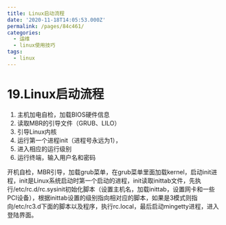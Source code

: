 ```yaml
---
title: Linux启动流程
date: '2020-11-18T14:05:53.000Z'
permalink: /pages/84c461/
categories:
  - 运维
  - linux使用技巧
tags:
  - linux
---
```


# 19.Linux启动流程

1. 主机加电自检，加载BIOS硬件信息
2. 读取MBR的引导文件（GRUB、LILO）
3. 引导Linux内核
4. 运行第一个进程init（进程号永远为1），
5. 进入相应的运行级别
6. 运行终端，输入用户名和密码

开机自检，MBR引导，加载grub菜单，在grub菜单里面加载kernel，启动init进程，init是Linux系统启动时第一个启动的进程，init读取inittab文件，先执行/etc/rc.d/rc.sysinit初始化脚本（设置主机名，加载inittab，设置网卡和一些PCI设备），根据inittab设置的级别指向相对应的脚本，如果是3模式则指向/etc/rc3.d下面的脚本以及程序，执行rc.local，最后启动mingetty进程，进入登陆界面。

